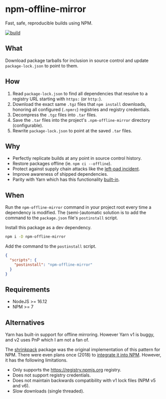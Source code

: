 # npm-offline-mirror

Fast, safe, reproducible builds using NPM.

[![build](https://github.com/Shakeskeyboarde/npm-offline-mirror/actions/workflows/build.yml/badge.svg)](https://github.com/Shakeskeyboarde/npm-offline-mirror/actions/workflows/build.yml)

## What

Download package tarballs for inclusion in source control and update `package-lock.json` to point to them.

## How

1. Read `package-lock.json` to find all dependencies that resolve to a registry URL starting with `https:` (or `http:`).
2. Download the exact same `.tgz` files that `npm install` downloads, honoring all configured (`.npmrc`) registries and registry credentials.
3. Decompress the `.tgz` files into `.tar` files.
4. Save the `.tar` files into the project's `.npm-offline-mirror` directory (configurable).
5. Rewrite `package-lock.json` to point at the saved `.tar` files.

## Why

- Perfectly replicate builds at any point in source control history.
- Restore packages offline (ie. `npm ci --offline`).
- Protect against supply chain attacks like the [left-pad incident](https://blog.npmjs.org/post/141577284765/kik-left-pad-and-npm).
- Improve awareness of shipped dependencies.
- Parity with Yarn which has this functionality [built-in](https://classic.yarnpkg.com/blog/2016/11/24/offline-mirror/).

## When

Run the `npm-offline-mirror` command in your project root every time a dependency is modified. The (semi-)automatic solution is to add the command to the `package.json` file's `postinstall` script.

Install this package as a dev dependency.

```sh
npm i -D npm-offline-mirror
```

Add the command to the `postinstall` script.

```json
{
  "scripts": {
    "postinstall": "npm-offline-mirror"
  }
}
```

## Requirements

- NodeJS >= 16.12
- NPM >= 7

## Alternatives

Yarn has built-in support for offline mirroring. However Yarn v1 is buggy, and v2 uses PnP which I am not a fan of.

The [shrinkpack](https://www.npmjs.com/package/shrinkpack) package was the original implementation of this pattern for NPM. There were even plans once (2018) to [integrate it into NPM](https://blog.npmjs.org/post/173239798780/beyond-npm6-the-future-of-the-npm-cli.html). However, it has the following limitations.

- Only supports the https://registry.npmjs.org registry.
- Does not support registry credentials.
- Does not maintain backwards compatibility with v1 lock files (NPM v5 and v6).
- Slow downloads (single threaded).

